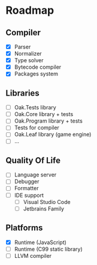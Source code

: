 # Roadmap

## Compiler
* [x] Parser
* [x] Normalizer
* [x] Type solver
* [x] Bytecode compiler
* [x] Packages system

## Libraries
* [ ] Oak.Tests library
* [ ] Oak.Core library + tests
* [ ] Oak.Program library + tests
* [ ] Tests for compiler
* [ ] Oak.Leaf library (game engine)
* [ ] ...

## Quality Of Life
* [ ] Language server
* [ ] Debugger
* [ ] Formatter
* [ ] IDE support
  * [ ] Visual Studio Code
  * [ ] Jetbrains Family

## Platforms
* [x] Runtime (JavaScript)
* [ ] Runtime (C99 static library)
* [ ] LLVM compiler

